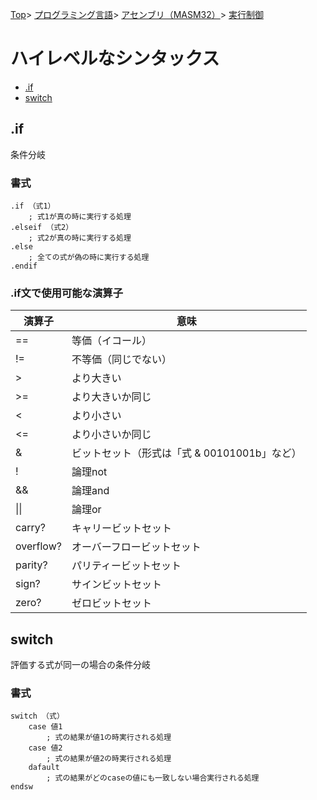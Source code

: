 [Top](../../../../index.md)\>
[プログラミング言語](../../../pgl.md)\>
[アセンブリ（MASM32）](../../language_0001.md)\>
[実行制御](../MASM32_0010.md)

# ハイレベルなシンタックス

+ [\.if](#if)
+ [switch](#switch)

<!-- + [switch$](#switch-1) -->

<!-- + [\.while/\.repeat/for](#whilerepeatfor) -->

## \.if

条件分岐

### 書式

    .if （式1）
        ; 式1が真の時に実行する処理
    .elseif （式2）
        ; 式2が真の時に実行する処理
    .else
        ; 全ての式が偽の時に実行する処理
    .endif

### \.if文で使用可能な演算子

|演算子|意味|
----|----
|==|等価（イコール）|
|\!=|不等価（同じでない）|
|>|より大きい|
|>=|より大きいか同じ|
|<|より小さい|
|<=|より小さいか同じ|
|&|ビットセット（形式は「式 & 00101001b」など）|
|\!|論理not|
|&&|論理and|
|\|\||論理or|
|carry?|キャリービットセット|
|overflow?|オーバーフロービットセット|
|parity?|パリティービットセット|
|sign?|サインビットセット|
|zero?|ゼロビットセット|

## switch

評価する式が同一の場合の条件分岐

### 書式

    switch （式）
        case 値1
            ; 式の結果が値1の時実行される処理
        case 値2
            ; 式の結果が値2の時実行される処理
        dafault
            ; 式の結果がどのcaseの値にも一致しない場合実行される処理
    endsw

<!-- ## switch$ -->

<!-- ## \.while/\.repeat/for -->